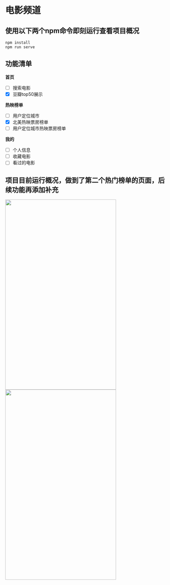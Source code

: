 # 电影频道

## 使用以下两个npm命令即刻运行查看项目概况
```
npm install
npm run serve
```

## 功能清单
**首页** <br>
- [ ] 搜索电影 <br>
- [x] 豆瓣top50展示 <br>

**热映榜单** <br>
- [ ] 用户定位城市 <br>
- [x] 北美热映票房榜单 <br>
- [ ] 用户定位城市热映票房榜单 <br>

**我的** <br>
- [ ] 个人信息 <br>
- [ ] 收藏电影 <br>
- [ ] 看过的电影 <br>

## 项目目前运行概况，做到了第二个热门榜单的页面，后续功能再添加补充
<div>
  <img width="350" height="600" src="https://github.com/zhifanXU17/vue-movie/blob/master/img/movie-1.png"/>
  <img width="350" height="600" src="https://github.com/zhifanXU17/vue-movie/blob/master/img/movie-2.png"/>
</div>
